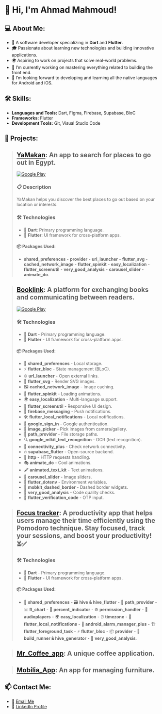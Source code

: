 # 👋 Hi, I'm Ahmad Mahmoud!

## 💻 About Me:
- 💼 A software developer specializing in **Dart** and **Flutter**.
- 🎓 Passionate about learning new technologies and building innovative applications.
- 🌍 Aspiring to work on projects that solve real-world problems.
- 🔭 I’m currently working on mastering everything related to building the front end.
- 🌱 I’m looking forward to developing and learning all the native languages ​​for Android and iOS.

## 🛠️ Skills:
- **Languages and Tools:**  Dart, Figma, Firebase, Supabase, BloC
- **Frameworks:** Flutter  
- **Development Tools:** Git, Visual Studio Code  

## 🌟 Projects:
>## [YaMakan](https://github.com/AhmadMahdaly/Yamakan): An app to search for places to go out in Egypt.
>[![Google Play](https://img.shields.io/badge/Download-Google_Play-34A853?style=for-the-badge&logo=google-play&logoColor=white)](https://play.google.com/store/apps/details?id=com.mahdaly.yamakanID)
>### 📋 Description
>YaMakan helps you discover the best places to go out based on your location or interests.
>### 🛠️ Technologies
>- 🏹 **Dart**: Primary programming language.  
>- 📱 **Flutter**: UI framework for cross-platform apps.  
>
>#### 📦 Packages Used:
>- **shared_preferences** - **provider** - **url_launcher** - **flutter_svg** - **cached_network_image** - **flutter_spinkit** -   **easy_localization** - **flutter_screenutil** - **very_good_analysis** - **carousel_slider** - **animate_do**. 

>## [Booklink](https://github.com/AhmadMahdaly/Booklink): A platform for exchanging books and communicating between readers.
>[![Google Play](https://img.shields.io/badge/Download-Google_Play-34A853?style=for-the-badge&logo=google-play&logoColor=white)](https://play.google.com/store/apps/details?id=com.mahdaly.booklink)
>### 🛠️ Technologies
>- 🏹 **Dart** - Primary programming language.  
>- 📱 **Flutter** - UI framework for cross-platform apps.  
>
>#### 📦 Packages Used:
>- 💾 **shared_preferences** - Local storage.  
>- ⚡ **flutter_bloc** - State management (BLoC).  
>- 🌐 **url_launcher** - Open external links.  
>- 🎨 **flutter_svg** - Render SVG images.  
>- 🖼️ **cached_network_image** - Image caching.  
>- 🔄 **flutter_spinkit** - Loading animations.  
>- 🌍 **easy_localization** - Multi-language support.  
>- 📏 **flutter_screenutil** - Responsive UI design.  
>- 🔔 **firebase_messaging** - Push notifications.  
>- 🛠 **flutter_local_notifications** - Local notifications.  
>- 🔑 **google_sign_in** - Google authentication.  
>- 📸 **image_picker** - Pick images from camera/gallery.  
>- 📂 **path_provider** - File storage paths.  
>- 🔍 **google_mlkit_text_recognition** - OCR (text recognition).  
>- 📡 **connectivity_plus** - Check network connectivity.  
>- 🔥 **supabase_flutter** - Open-source backend.  
>- 🚀 **http** - HTTP requests handling.  
>- 🎭 **animate_do** - Cool animations.  
>- 🖋️ **animated_text_kit** - Text animations.  
>- 📸 **carousel_slider** - Image sliders.  
>- 📜 **flutter_dotenv** - Environment variables.  
>- 🎨 **mobkit_dashed_border** - Dashed border widgets.  
>- 🧐 **very_good_analysis** - Code quality checks.  
>- 🔢 **flutter_verification_code** - OTP input.

>## [Focus tracker](https://github.com/AhmadMahdaly/Focus_tracker): A productivity app that helps users manage their time efficiently using the Pomodoro technique. Stay focused, track your sessions, and boost your productivity! ⏳✅
>### 🛠️ Technologies
>- 🏹 **Dart** - Primary programming language.  
>- 📱 **Flutter** - UI framework for cross-platform apps.  
>
>#### 📦 Packages Used:
>- 💾 **shared_preferences** - 🗃️ **hive & hive_flutter** - 📂 **path_provider** - 📊 **fl_chart** - 🔢 **percent_indicator** - ⚙️ **permission_handler** - 🎵 **audioplayers** - 🌍 **easy_localization** - ⏰ **timezone** - 🔔 **flutter_local_notifications** - 🚀 **android_alarm_manager_plus** - 🏗 **flutter_foreground_task** -  ⚡ **flutter_bloc** - 📦 **provider** - 🔄 **build_runner & hive_generator** - 🧐 **very_good_analysis**.

>## [Mr_Coffee_app](https://github.com/AhmadMahdaly/Mr_Coffee_app): A unique coffee application.

>## [Mobilia_App](https://github.com/AhmadMahdaly/Mobilia_App): An app for managing furniture.

## 📫 Contact Me:
- 💌 [Email Me](ahmed.mahdaly86@gmail.com)  
- 🔗 [LinkedIn Profile](https://www.linkedin.com/in/ahmed-mahdaly/) 
